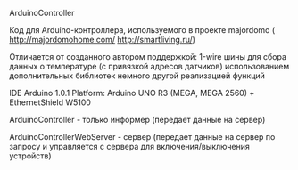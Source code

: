 ArduinoController

Код для Arduino-контроллера, используемого в проекте majordomo ( http://majordomohome.com/ http://smartliving.ru/)

Отличается от созданного автором поддержкой:
 1-wire шины для сбора данных о температуре (с привязкой адресов датчиков)
 использованием дополнительных библиотек
 немного другой реализацией функций

IDE Arduino 1.0.1
Platform: Arduino UNO R3 (MEGA, MEGA 2560) + EthernetShield W5100

ArduinoController - только информер (передает данные на сервер)

ArduinoControllerWebServer - сервер (передает данные на сервер по запросу и управляется с сервера для включения/выключения устройств)
